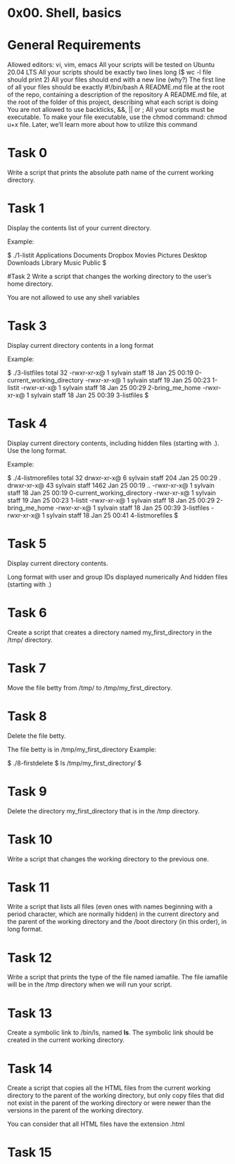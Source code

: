 # 0x00. Shell, basics

# General Requirements
Allowed editors: vi, vim, emacs
All your scripts will be tested on Ubuntu 20.04 LTS
All your scripts should be exactly two lines long ($ wc -l file should print 2)
All your files should end with a new line (why?)
The first line of all your files should be exactly #!/bin/bash
A README.md file at the root of the repo, containing a description of the repository
A README.md file, at the root of the folder of this project, describing what each script is doing
You are not allowed to use backticks, &&, || or ;
All your scripts must be executable. To make your file executable, use the chmod command: chmod u+x file. Later, we’ll learn more about how to utilize this command

# Task 0
Write a script that prints the absolute path name of the current working directory.

# Task 1
Display the contents list of your current directory.

Example:

$ ./1-listit
Applications    Documents   Dropbox Movies Pictures
Desktop Downloads   Library Music Public
$

#Task 2
Write a script that changes the working directory to the user’s home directory.

You are not allowed to use any shell variables

# Task 3
Display current directory contents in a long format

Example:

$ ./3-listfiles
total 32
-rwxr-xr-x@ 1 sylvain staff 18 Jan 25 00:19 0-current_working_directory
-rwxr-xr-x@ 1 sylvain staff 19 Jan 25 00:23 1-listit
-rwxr-xr-x@ 1 sylvain staff 18 Jan 25 00:29 2-bring_me_home
-rwxr-xr-x@ 1 sylvain staff 18 Jan 25 00:39 3-listfiles
$

# Task 4
Display current directory contents, including hidden files (starting with .). Use the long format.

Example:

$ ./4-listmorefiles
total 32
drwxr-xr-x@ 6 sylvain staff 204 Jan 25 00:29 .
drwxr-xr-x@ 43 sylvain staff 1462 Jan 25 00:19 ..
-rwxr-xr-x@ 1 sylvain staff 18 Jan 25 00:19 0-current_working_directory
-rwxr-xr-x@ 1 sylvain staff 19 Jan 25 00:23 1-listit
-rwxr-xr-x@ 1 sylvain staff 18 Jan 25 00:29 2-bring_me_home
-rwxr-xr-x@ 1 sylvain staff 18 Jan 25 00:39 3-listfiles
-rwxr-xr-x@ 1 sylvain staff 18 Jan 25 00:41 4-listmorefiles
$

# Task 5
Display current directory contents.

Long format
with user and group IDs displayed numerically
And hidden files (starting with .)

# Task 6
Create a script that creates a directory named my_first_directory in the /tmp/ directory.

# Task 7
Move the file betty from /tmp/ to /tmp/my_first_directory.

# Task 8
Delete the file betty.

The file betty is in /tmp/my_first_directory
Example:

$ ./8-firstdelete
$ ls /tmp/my_first_directory/
$

# Task 9
Delete the directory my_first_directory that is in the /tmp directory.

# Task 10
Write a script that changes the working directory to the previous one.

# Task 11
Write a script that lists all files (even ones with names beginning with a period character, which are normally hidden) in the current directory and the parent of the working directory and the /boot directory (in this order), in long format.

# Task 12
Write a script that prints the type of the file named iamafile. The file iamafile will be in the /tmp directory when we will run your script.

# Task 13
Create a symbolic link to /bin/ls, named __ls__. The symbolic link should be created in the current working directory.

# Task 14
Create a script that copies all the HTML files from the current working directory to the parent of the working directory, but only copy files that did not exist in the parent of the working directory or were newer than the versions in the parent of the working directory.

You can consider that all HTML files have the extension .html

# Task 15

